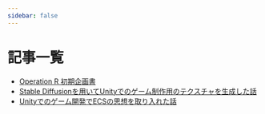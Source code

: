 ```yaml
---
sidebar: false
---
```


# 記事一覧

- [Operation R 初期企画書](OperationR-proposal.html)
- [Stable Diffusionを用いてUnityでのゲーム制作用のテクスチャを生成した話](OperationR-StableDiffusion.html)
- [Unityでのゲーム開発でECSの思想を取り入れた話](OperationR-ECS.html)